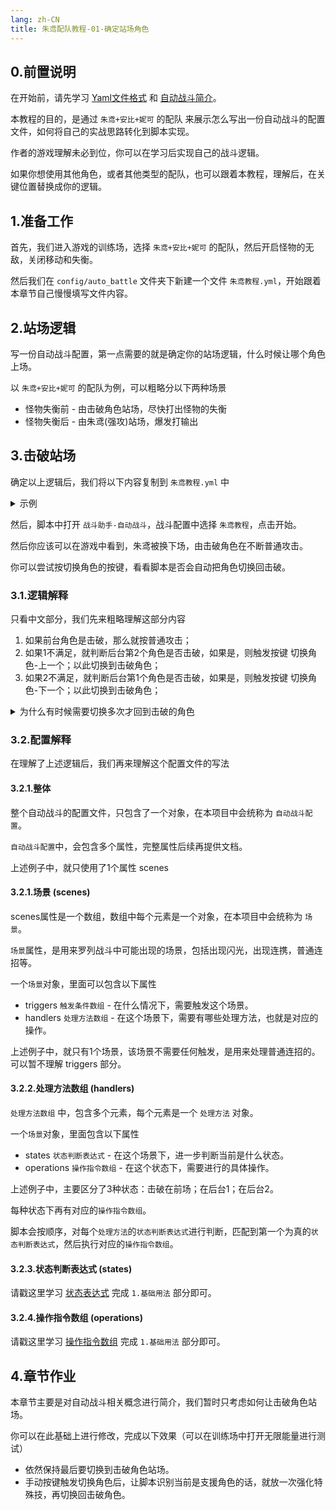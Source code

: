 ```yaml
---
lang: zh-CN
title: 朱鸢配队教程-01-确定站场角色
---
```


## 0.前置说明

在开始前，请先学习 [Yaml文件格式](../basic/basic_00_yaml) 和 [自动战斗简介](../basic/basic_01_intro)。

本教程的目的，是通过 `朱鸢+安比+妮可` 的配队 来展示怎么写出一份自动战斗的配置文件，如何将自己的实战思路转化到脚本实现。

作者的游戏理解未必到位，你可以在学习后实现自己的战斗逻辑。

如果你想使用其他角色，或者其他类型的配队，也可以跟着本教程，理解后，在关键位置替换成你的逻辑。

## 1.准备工作

首先，我们进入游戏的训练场，选择 `朱鸢+安比+妮可` 的配队，然后开启怪物的无敌，关闭移动和失衡。

然后我们在 `config/auto_battle` 文件夹下新建一个文件 `朱鸢教程.yml`，开始跟着本章节自己慢慢填写文件内容。

## 2.站场逻辑

写一份自动战斗配置，第一点需要的就是确定你的站场逻辑，什么时候让哪个角色上场。

以 `朱鸢+安比+妮可` 的配队为例，可以粗略分以下两种场景

- 怪物失衡前 - 由击破角色站场，尽快打出怪物的失衡
- 怪物失衡后 - 由朱鸢(强攻)站场，爆发打输出


## 3.击破站场

确定以上逻辑后，我们将以下内容复制到 `朱鸢教程.yml` 中

<details>
<summary> 示例 </summary>

```yaml
scenes:
  - triggers: [ ]
    handlers:
      - states: "[前台-击破]"
        operations:
          - op_name: "按键-普通攻击"
            post_delay: 0.2
      - states: "[后台-2-击破]"
        operations:
          - op_name: "按键-切换角色-上一个"
            post_delay: 0.1
      - states: "[后台-1-击破]"
        operations:
          - op_name: "按键-切换角色-下一个"
            post_delay: 0.1
```

</details>

然后，脚本中打开 `战斗助手-自动战斗`，战斗配置中选择 `朱鸢教程`，点击开始。

然后你应该可以在游戏中看到，朱鸢被换下场，由击破角色在不断普通攻击。

你可以尝试按切换角色的按键，看看脚本是否会自动把角色切换回击破。

### 3.1.逻辑解释

只看中文部分，我们先来粗略理解这部分内容

1. 如果前台角色是击破，那么就按普通攻击；
2. 如果1不满足，就判断后台第2个角色是否击破，如果是，则触发按键 切换角色-上一个；以此切换到击破角色；
3. 如果2不满足，就判断后台第1个角色是否击破，如果是，则触发按键 切换角色-下一个；以此切换到击破角色；

<details>
<summary> 为什么有时候需要切换多次才回到击破的角色 </summary>

这是游戏比较隐藏的一个设定，在切换角色的时候，如果你比较连续地下一个和上一个各按一次，最后会切换到3P角色。

这是因为当你按切换下一个的时候，会切换到2P。

如果这时候在1P还没有退场的情况下按了切换上一个，由于1P还在场，无法切换到1P，游戏会继续找上一个，也就是3P。

而上述脚本由于运行较快，在你人工按切换下一个之后，脚本较快地识别到前台不是击破，这时候脚本发出一个切换角色的指令，想切换到击破角色。

而击破角色又还没有退场，所以就会在游戏中看到切换到再另一个角色。最后通过多次切换才换回到击破角色。

实战中，我们通常不会有这种切换角色后什么都不做，又立刻切换到原来的操作，（除了一些比较极端的合轴操作）所以基本不用担心这种情况的出现。

</details>


### 3.2.配置解释

在理解了上述逻辑后，我们再来理解这个配置文件的写法

#### 3.2.1.整体

整个自动战斗的配置文件，只包含了一个对象，在本项目中会统称为 `自动战斗配置`。

`自动战斗配置`中，会包含多个属性，完整属性后续再提供文档。

上述例子中，就只使用了1个属性 scenes

#### 3.2.1.场景 (scenes)

scenes属性是一个数组，数组中每个元素是一个对象，在本项目中会统称为 `场景`。

`场景`属性，是用来罗列战斗中可能出现的场景，包括出现闪光，出现连携，普通连招等。

一个`场景`对象，里面可以包含以下属性

- triggers `触发条件数组` - 在什么情况下，需要触发这个场景。
- handlers `处理方法数组` - 在这个场景下，需要有哪些处理方法，也就是对应的操作。

上述例子中，就只有1个场景，该场景不需要任何触发，是用来处理普通连招的。可以暂不理解 triggers 部分。

#### 3.2.2.处理方法数组 (handlers)

`处理方法数组` 中，包含多个元素，每个元素是一个 `处理方法` 对象。

一个`场景`对象，里面包含以下属性

- states `状态判断表达式` - 在这个场景下，进一步判断当前是什么状态。
- operations `操作指令数组` - 在这个状态下，需要进行的具体操作。

上述例子中，主要区分了3种状态：击破在前场；在后台1；在后台2。

每种状态下再有对应的`操作指令数组`。

脚本会按顺序，对每个`处理方法`的`状态判断表达式`进行判断，匹配到第一个为真的`状态判断表达式`，然后执行对应的`操作指令数组`。

#### 3.2.3.状态判断表达式 (states)

请戳这里学习 [状态表达式](../basic/basic_02_states) 完成 `1.基础用法` 部分即可。

#### 3.2.4.操作指令数组 (operations)

请戳这里学习 [操作指令数组](../basic/basic_03_operations) 完成 `1.基础用法` 部分即可。

## 4.章节作业

本章节主要是对自动战斗相关概念进行简介，我们暂时只考虑如何让击破角色站场。

你可以在此基础上进行修改，完成以下效果（可以在训练场中打开无限能量进行测试）

- 依然保持最后要切换到击破角色站场。
- 手动按键触发切换角色后，让脚本识别当前是支援角色的话，就放一次强化特殊技，再切换回击破角色。
